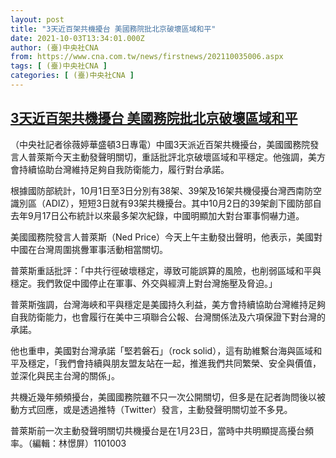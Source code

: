 ```yaml
---
layout: post
title: "3天近百架共機擾台 美國務院批北京破壞區域和平"
date: 2021-10-03T13:34:01.000Z
author: (臺)中央社CNA
from: https://www.cna.com.tw/news/firstnews/202110035006.aspx
tags: [ (臺)中央社CNA ]
categories: [ (臺)中央社CNA ]
---
```

<!--1633268041000-->
[3天近百架共機擾台 美國務院批北京破壞區域和平](https://www.cna.com.tw/news/firstnews/202110035006.aspx)
------

<div>
<div></div><div><p>（中央社記者徐薇婷華盛頓3日專電）中國3天派近百架共機擾台，美國國務院發言人普萊斯今天主動發聲明關切，重話批評北京破壞區域和平穩定。他強調，美方會持續協助台灣維持足夠自我防衛能力，履行對台承諾。</p><p>根據國防部統計，10月1日至3日分別有38架、39架及16架共機侵擾台灣西南防空識別區（ADIZ），短短3日就有93架共機擾台。其中10月2日的39架創下國防部自去年9月17日公布統計以來最多架次紀錄，中國明顯加大對台軍事恫嚇力道。</p><p>美國國務院發言人普萊斯（Ned Price）今天上午主動發出聲明，他表示，美國對中國在台灣周圍挑釁軍事活動相當關切。</p><p>普萊斯重話批評：「中共行徑破壞穩定，導致可能誤算的風險，也削弱區域和平與穩定。我們敦促中國停止在軍事、外交與經濟上對台灣施壓及脅迫。」</p><p>普萊斯強調，台灣海峽和平與穩定是美國持久利益，美方會持續協助台灣維持足夠自我防衛能力，也會履行在美中三項聯合公報、台灣關係法及六項保證下對台灣的承諾。</p><p>他也重申，美國對台灣承諾「堅若磐石」（rock solid），這有助維繫台海與區域和平及穩定，「我們會持續與朋友盟友站在一起，推進我們共同繁榮、安全與價值，並深化與民主台灣的關係」。</p><p>共機近幾年頻頻擾台，美國國務院雖不只一次公開關切，但多是在記者詢問後以被動方式回應，或是透過推特（Twitter）發言，主動發聲明關切並不多見。</p><p>普萊斯前一次主動發聲明關切共機擾台是在1月23日，當時中共明顯提高擾台頻率。（編輯：林憬屏）1101003</p></div>
</div>
